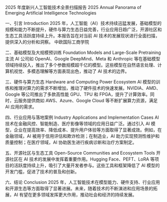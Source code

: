 2025 年度新兴人工智能技术全景扫描报告
2025 Annual Panorama of Emerging Artificial Intelligence Technologies

一、引言 Introduction
2025 年，人工智能（AI）技术持续迅猛发展，基础模型的规模和能力不断提升，硬件与算力生态日益完善，行业应用日趋广泛，开源社区和生态工具活跃度持续上升。本报告旨在对当前 AI 技术的发展现状进行全面扫描，提供深入的分析和洞察。
中欧国际工商学院

二、基础模型及大规模预训练 Foundation Models and Large-Scale Pretraining
主流 AI 公司如 OpenAI、Google DeepMind、Meta 和 Anthropic 等在基础模型领域持续投入，推出了多个参数规模超千亿的模型。这些模型在自然语言处理、计算机视觉、多模态理解等方面表现出色，推动了 AI 技术的边界。

三、硬件与算力生态 Hardware and Computing Power Ecosystem
AI 模型的训练和推理对算力的需求不断增加，推动了硬件技术的快速发展。NVIDIA、AMD、Google 等公司推出了多款高性能 GPU、TPU 和 FPGA，提升了计算效率。同时，云服务提供商如 AWS、Azure、Google Cloud 等不断扩展算力资源，满足 AI 应用的需求。

四、行业应用与落地案例 Industry Applications and Implementation Cases
AI 技术在金融风控、智能制造、医疗影像等领域的应用日益广泛。通过引入 AI 模型，企业在提高效率、降低成本、提升用户体验等方面取得了显著成效。例如，在金融领域，AI 被用于信用评估和欺诈检测；在制造业，AI 助力实现预测性维护和质量控制；在医疗领域，AI 协助医生进行疾病诊断和治疗方案制定。

五、开源社区与生态工具 Open-Source Communities and Ecosystem Tools
开源社区在 AI 技术的发展中发挥着重要作用。Hugging Face、PEFT、LoRA 等项目的活跃度持续上升，吸引了大量开发者参与。这些工具和框架降低了 AI 模型的开发门槛，促进了技术的普及和创新。

六、结论 Conclusion
2025 年，人工智能技术在模型能力、硬件支持、行业应用和开源生态等方面取得了显著进展。未来，随着技术的不断演进和应用场景的拓展，AI 有望在更多领域发挥更大作用，推动社会和经济的持续发展。


